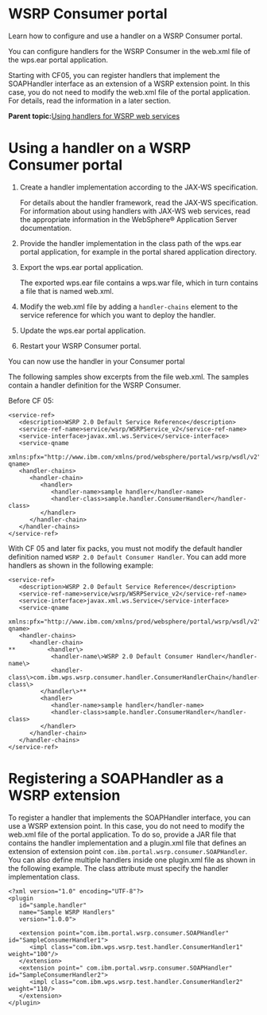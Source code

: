 # WSRP Consumer portal 

Learn how to configure and use a handler on a WSRP Consumer portal.

You can configure handlers for the WSRP Consumer in the web.xml file of the wps.ear portal application.

Starting with CF05, you can register handlers that implement the SOAPHandler interface as an extension of a WSRP extension point. In this case, you do not need to modify the web.xml file of the portal application. For details, read the information in a later section.

**Parent topic:**[Using handlers for WSRP web services ](../admin-system/wsrpt_websrvc_handlers.md)

# Using a handler on a WSRP Consumer portal

1.  Create a handler implementation according to the JAX-WS specification.

    For details about the handler framework, read the JAX-WS specification. For information about using handlers with JAX-WS web services, read the appropriate information in the WebSphere® Application Server documentation.

2.  Provide the handler implementation in the class path of the wps.ear portal application, for example in the portal shared application directory.

3.  Export the wps.ear portal application.

    The exported wps.ear file contains a wps.war file, which in turn contains a file that is named web.xml.

4.  Modify the web.xml file by adding a `handler-chains` element to the service reference for which you want to deploy the handler.

5.  Update the wps.ear portal application.

6.  Restart your WSRP Consumer portal.


You can now use the handler in your Consumer portal

The following samples show excerpts from the file web.xml. The samples contain a handler definition for the WSRP Consumer.

Before CF 05:

```
<service-ref>
   <description>WSRP 2.0 Default Service Reference</description>
   <service-ref-name>service/wsrp/WSRPService_v2</service-ref-name>
   <service-interface>javax.xml.ws.Service</service-interface>
   <service-qname 
      xmlns:pfx="http://www.ibm.com/xmlns/prod/websphere/portal/wsrp/wsdl/v2">pfx:WSRPService_v2</service-qname>
   <handler-chains>
      <handler-chain>
         <handler>
            <handler-name>sample handler</handler-name>
            <handler-class>sample.handler.ConsumerHandler</handler-class>
         </handler>
      </handler-chain>
   </handler-chains>
</service-ref>
```

With CF 05 and later fix packs, you must not modify the default handler definition named `WSRP 2.0 Default Consumer Handler`. You can add more handlers as shown in the following example:

```
<service-ref>
   <description>WSRP 2.0 Default Service Reference</description>
   <service-ref-name>service/wsrp/WSRPService_v2</service-ref-name>
   <service-interface>javax.xml.ws.Service</service-interface>
   <service-qname 
      xmlns:pfx="http://www.ibm.com/xmlns/prod/websphere/portal/wsrp/wsdl/v2">pfx:WSRPService_v2</service-qname>
   <handler-chains>
      <handler-chain>
**         <handler\>
            <handler-name\>WSRP 2.0 Default Consumer Handler</handler-name\>
            <handler-class\>com.ibm.wps.wsrp.consumer.handler.ConsumerHandlerChain</handler-class\>
         </handler\>**
         <handler>
            <handler-name>sample handler</handler-name>
            <handler-class>sample.handler.ConsumerHandler</handler-class>
         </handler>
      </handler-chain>
   </handler-chains>
</service-ref>
```

# Registering a SOAPHandler as a WSRP extension

To register a handler that implements the SOAPHandler interface, you can use a WSRP extension point. In this case, you do not need to modify the web.xml file of the portal application. To do so, provide a JAR file that contains the handler implementation and a plugin.xml file that defines an extension of extension point `com.ibm.portal.wsrp.consumer.SOAPHandler`. You can also define multiple handlers inside one plugin.xml file as shown in the following example. The class attribute must specify the handler implementation class.

```
<?xml version="1.0" encoding="UTF-8"?>
<plugin
   id="sample.handler"
   name="Sample WSRP Handlers"
   version="1.0.0">
	
   <extension point="com.ibm.portal.wsrp.consumer.SOAPHandler" id="SampleConsumerHandler1">
      <impl class="com.ibm.wps.wsrp.test.handler.ConsumerHandler1" weight="100"/>
   </extension>
   <extension point=" com.ibm.portal.wsrp.consumer.SOAPHandler" id="SampleConsumerHandler2">
      <impl class="com.ibm.wps.wsrp.test.handler.ConsumerHandler2" weight="110/>
   </extension>
</plugin>
```

